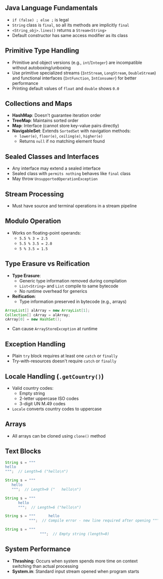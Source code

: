 
## Java Language Fundamentals
- `if (false) ; else ;` is legal
- `String` class is `final`, so all its methods are implicitly `final`
- `<String_obj>.lines()` returns a `Stream<String>`
- Default constructor has same access modifier as its class

## Primitive Type Handling
- Primitive and object versions (e.g., `int`/`Integer`) are incompatible without autoboxing/unboxing
- Use primitive specialized streams (`IntStream`, `LongStream`, `DoubleStream`) and functional interfaces (`IntFunction`, `IntConsumer`) for better performance
- Printing default values of `float` and `double` shows `0.0`

## Collections and Maps
- **HashMap**: Doesn't guarantee iteration order
- **TreeMap**: Maintains sorted order
- **Map**: Interface (cannot store key-value pairs directly)
- **NavigableSet**: Extends `SortedSet` with navigation methods:
  - `lower(e)`, `floor(e)`, `ceiling(e)`, `higher(e)`
  - Returns `null` if no matching element found

## Sealed Classes and Interfaces
- Any interface may extend a sealed interface
- Sealed class with `permits nothing` behaves like `final` class
- May throw `UnsupportedOperationException`

## Stream Processing
- Must have source and terminal operations in a stream pipeline

## Modulo Operation
- Works on floating-point operands:
  - `5.5 % 3 = 2.5`
  - `5.5 % 3.5 = 2.0`
  - `5 % 3.5 = 1.5`

## Type Erasure vs Reification
- **Type Erasure**:
  - Generic type information removed during compilation
  - `List<String>` and `List` compile to same bytecode
  - No runtime overhead for generics
- **Reification**:
  - Type information preserved in bytecode (e.g., arrays)
``` java
ArrayList[] alArray = new ArrayList[1];
Collection[] cArray = alArray;
cArray[0] = new HashSet();
```
  - Can cause `ArrayStoreException` at runtime

## Exception Handling
- Plain `try` block requires at least one `catch` or `finally`
- Try-with-resources doesn't require `catch` or `finally`

## Locale Handling (`.getCountry()`)
- Valid country codes:
  - Empty string
  - 2-letter uppercase ISO codes
  - 3-digit UN M.49 codes
- `Locale` converts country codes to uppercase

## Arrays
- All arrays can be cloned using `clone()` method

## Text Blocks
```java
String s = """
hello
""";  // Length=6 ("hello\n")
```
```java
String s = """
   hello
   """;  // Length=9 ("   hello\n")
```
```java
String s = """
      hello
      """;  // Length=6 ("hello\n")
```
```java
String s = """      hello
           """;  // Compile error - new line required after opening """
```
```java
String s = """
                """;  // Empty string (length=0)
```

## System Performance
- **Thrashing**: Occurs when system spends more time on context switching than actual processing
- **System.in**: Standard input stream opened when program starts
